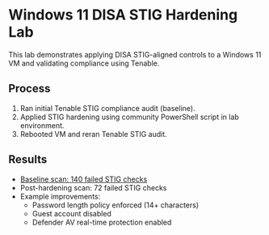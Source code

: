 # Windows 11 DISA STIG Hardening Lab

This lab demonstrates applying DISA STIG-aligned controls to a Windows 11 VM and validating compliance using Tenable.

## Process
1. Ran initial Tenable STIG compliance audit (baseline).
2. Applied STIG hardening using community PowerShell script in lab environment.
3. Rebooted VM and reran Tenable STIG audit.

## Results
- [Baseline scan: 140 failed STIG checks](https://www.github.com/bwoodard28/DISA-STIG-Hardening/reports/brice_STIG_windows11_2gitp9.pdf) 
- Post-hardening scan: 72 failed STIG checks
- Example improvements:
  - Password length policy enforced (14+ characters)
  - Guest account disabled
  - Defender AV real-time protection enabled
